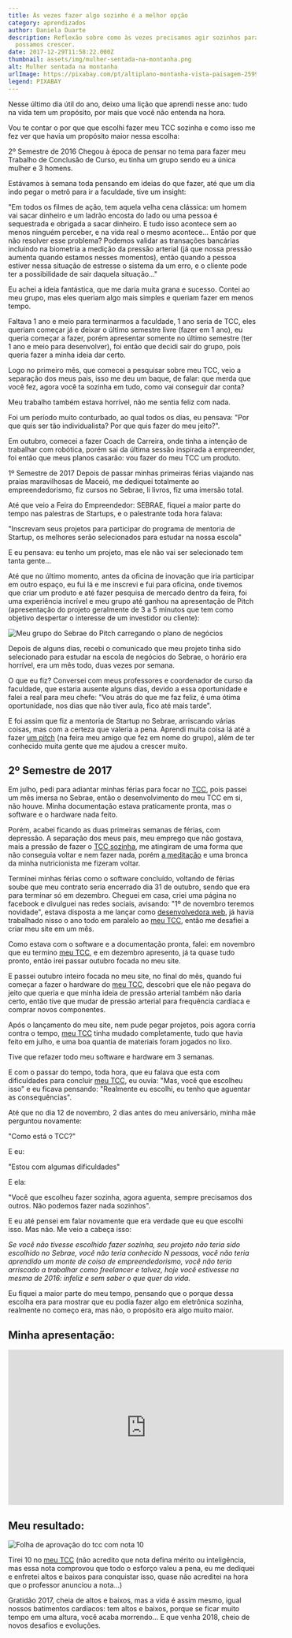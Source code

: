 ```yaml
---
title: Às vezes fazer algo sozinho é a melhor opção
category: aprendizados
author: Daniela Duarte
description: Reflexão sobre como às vezes precisamos agir sozinhos para que
  possamos crescer.
date: 2017-12-29T11:58:22.000Z
thumbnail: assets/img/mulher-sentada-na-montanha.png
alt: Mulher sentada na montanha
urlImage: https://pixabay.com/pt/altiplano-montanha-vista-paisagem-2599412/
legend: PIXABAY
---
```

Nesse último dia útil do ano, deixo uma lição que aprendi nesse ano: tudo na vida tem um propósito, por mais que você não entenda na hora.

Vou te contar o por que que escolhi fazer meu TCC sozinha e como isso me fez ver que havia um propósito maior nessa escolha:

2º Semestre de 2016
Chegou à época de pensar no tema para fazer meu Trabalho de Conclusão de Curso, eu tinha um grupo sendo eu a única mulher e 3 homens.

Estávamos à semana toda pensando em ideias do que fazer, até que um dia indo pegar o metrô para ir a faculdade, tive um insight:

"Em todos os filmes de ação, tem aquela velha cena clássica: um homem vai sacar dinheiro e um ladrão encosta do lado ou uma pessoa é sequestrada e obrigada a sacar dinheiro. E tudo isso acontece sem ao menos ninguém perceber, e na vida real o mesmo acontece... Então por que não resolver esse problema? Podemos validar as transações bancárias incluindo na biometria a medição da pressão arterial (já que nossa pressão aumenta quando estamos nesses momentos), então quando a pessoa estiver nessa situação de estresse o sistema da um erro, e o cliente pode ter a possibilidade de sair daquela situação..."

Eu achei a ideia fantástica, que me daria muita grana e sucesso. Contei ao meu grupo, mas eles queriam algo mais simples e queriam fazer em menos tempo.

Faltava 1 ano e meio para terminarmos a faculdade, 1 ano seria de TCC, eles queriam começar já e deixar o último semestre livre (fazer em 1 ano), eu queria começar a fazer, porém apresentar somente no último semestre (ter 1 ano e meio para desenvolver), foi então que decidi sair do grupo, pois queria fazer a minha ideia dar certo.

Logo no primeiro mês, que comecei a pesquisar sobre meu TCC, veio a separação dos meus pais, isso me deu um baque, de falar: que merda que você fez, agora você ta sozinha em tudo, como vai conseguir dar conta?

Meu trabalho também estava horrível, não me sentia feliz com nada.

Foi um período muito conturbado, ao qual todos os dias, eu pensava: "Por que quis ser tão individualista? Por que quis fazer do meu jeito?".

Em outubro, comecei a fazer Coach de Carreira, onde tinha a intenção de trabalhar com robótica, porém sai da última sessão inspirada a empreender, foi então que meus planos casarão: vou fazer do meu TCC um produto.

1º Semestre de 2017
Depois de passar minhas primeiras férias viajando nas praias maravilhosas de Maceió, me dediquei totalmente ao empreendedorismo, fiz cursos no Sebrae, li livros, fiz uma imersão total.

Até que veio a Feira do Empreendedor: SEBRAE, fiquei a maior parte do tempo nas palestras de Startups, e o palestrante toda hora falava:

"Inscrevam seus projetos para participar do programa de mentoria de Startup, os melhores serão selecionados para estudar na nossa escola"

E eu pensava: eu tenho um projeto, mas ele não vai ser selecionado tem tanta gente...

Até que no último momento, antes da oficina de inovação que iria participar em outro espaço, eu fui lá e me inscrevi e fui para oficina, onde tivemos que criar um produto e até fazer pesquisa de mercado dentro da feira, foi uma experiência incrível e meu grupo até ganhou na apresentação de Pitch (apresentação do projeto geralmente de 3 a 5 minutos que tem como objetivo despertar o interesse de um investidor ou cliente):

![Meu grupo do Sebrae do Pitch carregando o plano de negócios](assets/img/meu-grupo-no-pitch.png)

<!--StartFragment-->

Depois de alguns dias, recebi o comunicado que meu projeto tinha sido selecionado para estudar na escola de negócios do Sebrae, o horário era horrível, era um mês todo, duas vezes por semana.

O que eu fiz? Conversei com meus professores e coordenador de curso da faculdade, que estaria ausente alguns dias, devido a essa oportunidade e falei a real para meu chefe: "Vou atrás do que me faz feliz, é uma ótima oportunidade, nos dias que não tiver aula, fico até mais tarde".

E foi assim que fiz a mentoria de Startup no Sebrae, arriscando várias coisas, mas com a certeza que valeria a pena. Aprendi muita coisa lá até a fazer [um pitch](https://www.youtube.com/watch?v=2OGWUb0Bfi8) (na feira meu amigo que fez em nome do grupo), além de ter conhecido muita gente que me ajudou a crescer muito.

## 2º Semestre de 2017

Em julho, pedi para adiantar minhas férias para focar no [TCC](https://www.youtube.com/watch?v=12R6w5bGu70&index=1&list=PLte-mbSlVBx9c_GgI7fwOdof1NxjRTsF1), pois passei um mês imersa no Sebrae, então o desenvolvimento do meu TCC em si, não houve. Minha documentação estava praticamente pronta, mas o software e o hardware nada feito.

Porém, acabei ficando as duas primeiras semanas de férias, com depressão. A separação dos meus pais, meu emprego que não gostava, mais a pressão de fazer o [TCC sozinha](https://www.youtube.com/watch?v=12R6w5bGu70&index=1&list=PLte-mbSlVBx9c_GgI7fwOdof1NxjRTsF1), me atingiram de uma forma que não conseguia voltar e nem fazer nada, porém [a meditação](https://www.amazon.com.br/gp/product/8543103215/ref=as_li_tl?ie=UTF8&tag=danieladuarte-20&camp=1789&creative=9325&linkCode=as2&creativeASIN=8543103215&linkId=7d9639259155687fc1e18ddfc09df6e0) e uma bronca da minha nutricionista me fizeram voltar.

Terminei minhas férias como o software concluído, voltando de férias soube que meu contrato seria encerrado dia 31 de outubro, sendo que era para terminar só em dezembro. Cheguei em casa, criei uma página no facebook e divulguei nas redes sociais, avisando: "1º de novembro teremos novidade", estava disposta a me lançar como [desenvolvedora web](http://danieladuarte.com.br/sobremim.html), já havia trabalhado nisso o ano todo em paralelo ao [meu TCC](https://www.youtube.com/watch?v=12R6w5bGu70&index=1&list=PLte-mbSlVBx9c_GgI7fwOdof1NxjRTsF1), então me desafiei a criar meu site em um mês.

Como estava com o software e a documentação pronta, falei: em novembro que eu termino [meu TCC](https://www.youtube.com/watch?v=12R6w5bGu70&index=1&list=PLte-mbSlVBx9c_GgI7fwOdof1NxjRTsF1), e em dezembro apresento, já ta quase tudo pronto, então irei passar outubro focada no meu site.

E passei outubro inteiro focada no meu site, no final do mês, quando fui começar a fazer o hardware do [meu TCC](https://www.youtube.com/watch?v=12R6w5bGu70&index=1&list=PLte-mbSlVBx9c_GgI7fwOdof1NxjRTsF1), descobri que ele não pegava do jeito que queria e que minha ideia de pressão arterial também não daria certo, então tive que mudar de pressão arterial para frequência cardíaca e comprar novos componentes.

Após o lançamento do meu site, nem pude pegar projetos, pois agora corria contra o tempo, [meu TCC](https://www.youtube.com/watch?v=12R6w5bGu70&index=1&list=PLte-mbSlVBx9c_GgI7fwOdof1NxjRTsF1) tinha mudado completamente, tudo que havia feito em julho, e uma boa quantia de materiais foram jogados no lixo.

Tive que refazer todo meu software e hardware em 3 semanas.

E com o passar do tempo, toda hora, que eu falava que esta com dificuldades para concluir [meu TCC](https://www.youtube.com/watch?v=12R6w5bGu70&index=1&list=PLte-mbSlVBx9c_GgI7fwOdof1NxjRTsF1), eu ouvia: "Mas, você que escolheu isso" e eu ficava pensando: "Realmente eu escolhi, eu tenho que aguentar as consequências".

Até que no dia 12 de novembro, 2 dias antes do meu aniversário, minha mãe perguntou novamente:

"Como está o TCC?"

E eu:

"Estou com algumas dificuldades"

E ela:

"Você que escolheu fazer sozinha, agora aguenta, sempre precisamos dos outros. Não podemos fazer nada sozinhos".

E eu até pensei em falar novamente que era verdade que eu que escolhi isso. Mas não. Me veio a cabeça isso:

*Se você não tivesse escolhido fazer sozinha, seu projeto não teria sido escolhido no Sebrae, você não teria conhecido N pessoas, você não teria aprendido um monte de coisa de empreendedorismo, você não teria arriscado a trabalhar como freelancer e talvez, hoje você estivesse na mesma de 2016: infeliz e sem saber o que quer da vida.*

Eu fiquei a maior parte do meu tempo, pensando que o porque dessa escolha era para mostrar que eu podia fazer algo em eletrônica sozinha, realmente no começo era, mas não, o propósito era algo muito maior.

## Minha apresentação:

<!--EndFragment-->

<iframe width="560" height="315" src="https://www.youtube.com/embed/12R6w5bGu70" frameborder="0" allow="accelerometer; autoplay; encrypted-media; gyroscope; picture-in-picture" allowfullscreen></iframe>

<!--StartFragment-->

## Meu resultado:

<!--EndFragment-->

![Folha de aprovação do tcc com nota 10](assets/img/folha-de-aprovacao-com-nota-10.jpg)

<!--StartFragment-->

Tirei 10 no [meu TCC](https://www.youtube.com/watch?v=12R6w5bGu70&index=1&list=PLte-mbSlVBx9c_GgI7fwOdof1NxjRTsF1) (não acredito que nota defina mérito ou inteligência, mas essa nota comprovou que todo o esforço valeu a pena, eu me dediquei e enfretei altos e baixos para conquistar isso, quase não acreditei na hora que o professor anunciou a nota...)

Gratidão 2017, cheia de altos e baixos, mas a vida é assim mesmo, igual nossos batimentos cardíacos: tem altos e baixos, porque se ficar muito tempo em uma altura, você acaba morrendo... E que venha 2018, cheio de novos desafios e evoluções.

<!--EndFragment-->